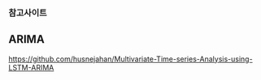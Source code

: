 ### 참고사이트
## ARIMA
https://github.com/husnejahan/Multivariate-Time-series-Analysis-using-LSTM-ARIMA
